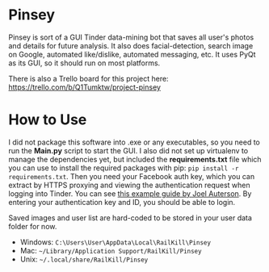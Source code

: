 # Pinsey
Pinsey is sort of a GUI Tinder data-mining bot that saves all user's photos and details for future analysis. 
It also does facial-detection, search image on Google, automated like/dislike, automated messaging, etc. 
It uses PyQt as its GUI, so it should run on most platforms.

There is also a Trello board for this project here: https://trello.com/b/Q1Tumktw/project-pinsey


# How to Use
I did not package this software into .exe or any executables, so you need to run the **Main.py** script to start the GUI. 
I also did not set up virtualenv to manage the dependencies yet, but included the **requirements.txt** file which you can use to install the required packages with pip: ```pip install -r requirements.txt```.
Then you need your Facebook auth key, which you can extract by HTTPS proxying and viewing the authentication request when logging into Tinder. 
You can see [this example guide by Joel Auterson](http://www.joelotter.com/2015/05/17/dj-khaled-tinder-bot.html#my-mate-charles).
By entering your authentication key and ID, you should be able to login.

Saved images and user list are hard-coded to be stored in your user data folder for now.
- Windows: ```C:\Users\User\AppData\Local\RailKill\Pinsey```
- Mac: ```~/Library/Application Support/RailKill/Pinsey```
- Unix: ```~/.local/share/RailKill/Pinsey```
